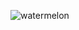 ![watermelon](https://www.emoji.co.uk/files/twitter-emojis/food-drink-twitter/10776-watermelon.png)
